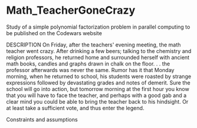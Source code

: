 # Math_TeacherGoneCrazy
Study of a simple polynomial factorization problem in parallel computing to be published on the Codewars website 

DESCRIPTION
On Friday, after the teachers' evening meeting, the math teacher went crazy.
After drinking a few beers; talking to the chemistry and religion professors,
he returned home and surrounded herself with ancient math books,
candles and graphs drawn in chalk on the floor. . .
the professor afterwards was never the same.
Rumor has it that Monday morning, when he returned to school,
his students were roasted by strange expressions followed by devastating grades and notes of demerit.
Sure the school will go into action,
but tomorrow morning at the first hour you know that you will have to face the teacher,
and perhaps with a good gab and a clear mind you could be able to bring the teacher back to his hindsight.
Or at least take a sufficient vote, and thus enter the legend.

Constraints and assumptions
